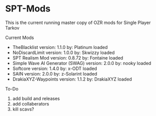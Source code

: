 # SPT-Mods


This is the current running master copy of OZR mods for Single Player Tarkov

Current Mods
* TheBlacklist version: 1.1.0 by: Platinum loaded
* NoDiscardLimit version: 1.0.0 by: Skwizzy loaded
* SPT Realism Mod version: 0.8.72 by: Fontaine loaded
* Simple Wave AI Generator (SWAG) version: 2.0.0 by: nooky loaded
* Softcore version: 1.4.0 by: x-ODT loaded
* SAIN version: 2.0.0 by: z-Solarint loaded
* DrakiaXYZ-Waypoints version: 1.1.2 by: DrakiaXYZ loaded

To-Do 
1. add build and releases
2. add collaberators
3. kill scavs? 
